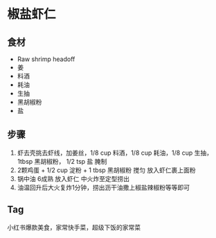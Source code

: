 # 椒盐虾仁
## 食材
- Raw shrimp headoff
- 姜
- 料酒
- 耗油
- 生抽
- 黑胡椒粉
- 盐

## 步骤
1. 虾去壳挑去虾线，加姜丝，1/8 cup 料酒，1/8 cup 耗油，1/8 cup 生抽，1tbsp 黑胡椒粉， 1/2 tsp 盐 腌制
2. 2颗鸡蛋 + 1/2 cup 淀粉 + 1 tbsp 黑胡椒粉 搅匀 放入虾仁裹上面粉
3. 锅中油 6成熟 放入虾仁 中火炸至定型捞出
4. 油温回升后大火复炸1分钟，捞出沥干油撒上椒盐辣椒粉等等即可

## Tag
小红书爆款美食，家常快手菜，超级下饭的家常菜
